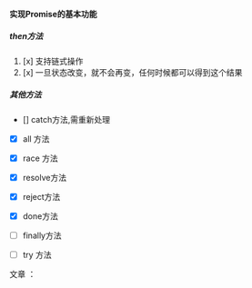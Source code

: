 #### 实现Promise的基本功能
#####  then方法
1. [x] 支持链式操作
2. [x] 一旦状态改变，就不会再变，任何时候都可以得到这个结果
##### 其他方法
- [] catch方法,需重新处理
- [x] all 方法
- [x] race 方法
- [x] resolve方法
- [x] reject方法
- [x] done方法
- [ ] finally方法
- [ ] try 方法


文章 ： 